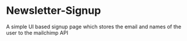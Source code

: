 # Newsletter-Signup
A simple UI based signup page which stores the email and names of the user to the mailchimp API

